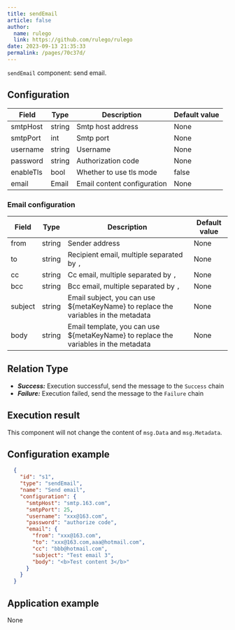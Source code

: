 ```yaml
---
title: sendEmail
article: false
author: 
  name: rulego
  link: https://github.com/rulego/rulego
date: 2023-09-13 21:35:33
permalink: /pages/70c37d/
---
```


`sendEmail` component: send email.

## Configuration

| Field     | Type   | Description                 | Default value |
|-----------|--------|-----------------------------|---------------|
| smtpHost  | string | Smtp host address           | None          |
| smtpPort  | int    | Smtp port                   | None          |
| username  | string | Username                    | None          |
| password  | string | Authorization code          | None          |
| enableTls | bool   | Whether to use tls mode     | false         |
| email     | Email  | Email content configuration | None          |

### Email configuration

| Field   | Type   | Description                                                                         | Default value |
|---------|--------|-------------------------------------------------------------------------------------|---------------|
| from    | string | Sender address                                                                      | None          |
| to      | string | Recipient email, multiple separated by `,`                                          | None          |
| cc      | string | Cc email, multiple separated by `,`                                                 | None          |
| bcc     | string | Bcc email, multiple separated by `,`                                                | None          |
| subject | string | Email subject, you can use ${metaKeyName} to replace the variables in the metadata  | None          |
| body    | string | Email template, you can use ${metaKeyName} to replace the variables in the metadata | None          |

## Relation Type

- ***Success:*** Execution successful, send the message to the `Success` chain
- ***Failure:*** Execution failed, send the message to the `Failure` chain

## Execution result

This component will not change the content of `msg.Data` and `msg.Metadata`.

## Configuration example

```json
  {
    "id": "s1",
    "type": "sendEmail",
    "name": "Send email",
    "configuration": {
      "smtpHost": "smtp.163.com",
      "smtpPort": 25,
      "username": "xxx@163.com",
      "password": "authorize code",
      "email": {
        "from": "xxx@163.com",
        "to": "xxx@163.com,aaa@hotmail.com",
        "cc": "bbb@hotmail.com",
        "subject": "Test email 3",
        "body": "<b>Test content 3</b>"
      }
    }
  }
```

## Application example

None